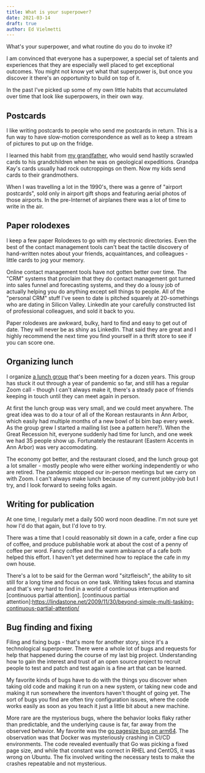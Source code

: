 ```yaml
---
title: What is your superpower?
date: 2021-03-14
draft: true
author: Ed Vielmetti
---
```

What's your superpower, and what routine do you do to invoke it?

I am convinced that everyone has a superpower, a special
set of talents and experiences that they are especially
well placed to get exceptional outcomes. You might not
know yet what that superpower is, but once you discover
it there's an opportunity to build on top of it.

In the past I've picked up some of my own little habits
that accumulated over time that look like superpowers, in their
own way.

## Postcards

I like writing postcards to people who send me postcards in return.
This is a fun way to have slow-motion correspondence as well
as to keep a stream of pictures to put up on the fridge.

I learned this habit from [my grandfather], who would send hastily scrawled
cards to his grandchildren when he was on geological expeditions.
Grandpa Kay's cards usually had rock outcroppings on them. Now my kids
send cards to their grandmothers.

[my grandfather]:https://www.geosociety.org/documents/gsa/memorials/v07/Kay-M.pdf

When I was travelling a lot in the 1990's, there was a
genre of "airport postcards", sold only in airport gift
shops and featuring aerial photos of those airports. In
the pre-Internet of airplanes there was a lot of time to
write in the air.

## Paper rolodexes

I keep a few paper Rolodexes to go with my electronic directories.
Even the best of the contact management tools can't beat the
tactile discovery of hand-written notes about your friends,
acquaintances, and colleagues - little cards to jog your memory.

Online contact management tools have not gotten better over time.
The "CRM" systems that proclaim that they do contact management
got turned into sales funnel and forecasting systems, and they
do a lousy job of actually helping you do anything except
sell things to people. All of the "personal CRM" stuff I've
seen to date is pitched squarely at 20-somethings who are dating
in Silicon Valley. LinkedIn ate your carefully constructed list
of professional colleagues, and sold it back to you.

Paper rolodexes are awkward, bulky, hard to find and easy to
get out of date. They will never be as shiny as LinkedIn.
That said they are great and I highly recommend the next time
you find yourself in a thrift store to see if you can score one.

## Organizing lunch

I organize [a lunch group] that's been meeting for a dozen years.
This group has stuck it out through a year of pandemic so far,
and still has a regular Zoom call - though I can't always make
it, there's a steady pace of friends keeping in touch until
they can meet again in person.

[a lunch group]:https://groups.io/g/a2b3

At first the lunch group was very small, and we could meet anywhere.
The great idea was to do a tour of all of the Korean restaurants
in Ann Arbor, which easily had multiple months of a new bowl
of bi bim bap every week. As the group grew I started a mailing
list (see a pattern here?). When the Great Recession hit, everyone
suddenly had time for lunch, and one week we had 35 people show up.
Fortunately the restaurant (Eastern Accents in Ann Arbor) was
very accomodating.

The economy got better, and the restaurant closed, and the lunch
group got a lot smaller - mostly people who were either working
independently or who are retired. The pandemic stopped our in-person
meetings but we carry on with Zoom. I can't always make lunch
because of my current jobby-job but I try, and I look forward
to seeing folks again.

## Writing for publication

At one time, I regularly met a daily 500 word noon deadline. I'm not
sure yet how I'd do that again, but I'd love to try.

There was a time that I could reasonably sit down in a cafe,
order a fine cup of coffee, and produce publishable work at
about the cost of a penny of coffee per word. Fancy coffee
and the warm ambiance of a cafe both helped this effort. I
haven't yet determined how to replace the cafe in my own
house.

There's a lot to be said for the German word "sitzfleisch",
the ability to sit still for a long time and focus on one
task. Writing takes focus and stamina and that's very hard
to find in a world of continuous interruption and
[continuous partial attention].
[continuous partial attention]:https://lindastone.net/2009/11/30/beyond-simple-multi-tasking-continuous-partial-attention/
## Bug finding and fixing

Filing and fixing bugs - that's more for another story, since it's a
technological superpower. There were a whole lot of bugs and requests for
help that happened during the course of my last big project. Understanding
how to gain the interest and trust of an open source project to recruit
people to test and patch and test again is a fine art that can be learned.

My favorite kinds of bugs have to do with the things you discover
when taking old code and making it run on a new system, or taking
new code and making it run somewhere the inventors haven't thought
of going yet. The sort of bugs you find are often tiny configuration
issues, where the code works easily as soon as you teach it just a
little bit about a new machine.

More rare are the mysterious bugs, where the behavior looks
flaky rather than predictable, and the underlying cause is
far, far away from the observed behavior. My favorite was
the [go pagesize bug on arm64]. The observation was that Docker
was mysteriously crashing in CI/CD environments. The code revealed
eventually that Go was picking a fixed page size, and while that
constant was correct in RHEL and CentOS, it was wrong on Ubuntu.
The fix involved writing the necessary tests to make the crashes
repeatable and not mysterious.

[go pagesize bug on arm64]:https://github.com/vielmetti/go-pagesize-test
